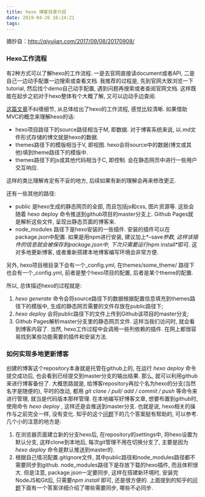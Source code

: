 ```yaml
---
title: hexo 博客目录介绍
date: 2019-04-26 16:24:21
tags:
---
```


摘抄自：http://qiyujian.com/2017/09/08/20170908/

### Hexo工作流程

有2种方式可以了解hexo的工作流程. 一是去官网直接读document或者API, 二是自己一边动手配置一边搜索或查看文档. 我推荐的过程是, 先到官网大致浏览一下tutorial, 然后找个demo自己动手配置, 遇到问题再搜索或者查阅官网文档. 这样既能在起步之初对于hexo整体有个大概了解, 又可以边动手边查阅.

[这篇文章](http://coderunthings.com/2017/08/20/howhexoworks/)不纠缠细节, 从总体给出了hexo的工作流程, 感觉比较清晰. 如果借助MVC的概念来理解hexo的话:

- hexo项目路径下的source路径相当于M, 即数据. 对于博客系统来说, 以.md文件形式存储的博文就是hexo的数据.
- themes路径下的模版相当于V, 即视图. hexo会将source中的数据(博文或其他)填到theme路径下的模版中.
- themes路径下的js或其他代码相当于C, 即控制. 会在静态网页中进行一些用户交互响应.

这样的类比理解肯定有不妥的地方, 后续如果有新的理解会再来修改更正.

还有一些其他的路径:

- public
  是hexo生成的静态网页的全部, 而且包括js和css, 图片资源等. 这些会随着 hexo deploy 命令推送到github项目的master分支上. Github Pages就是解析这些文件, 呈现出静态页面的博客来.
- node_modules
  路径下是hexo安装的一些插件. 安装的插件可以在package.json中配置. 如果是用npm进行安装, 建议加上*–save*参数, 这样该插件的信息就会被保存到package.json中, 下次只需要运行*npm install*即可. 这对多地更新博客, 或者重新搭建本地博客编写环境会非常方便.

另外, hexo项目根目录下会有一个_config.yml, 在themes/some_theme/ 路径下也会有一个_config.yml, 前者是整个hexo项目的配置, 后者是某个theme的配置.

所以, 总体描述hexo的过程就是:

1. *hexo generate* 命令会将source路径下的数据根据配置信息填充到themes路径下的模版中, 生成的静态网页需要的文件存放在public路径下;
2. *hexo deploy* 会将public路径下的文件上传到Github该项目的master分支;
3. Github Pages解析master分支里的静态网页文件.
   这样当我们访问时, 就会看到博客内容了. 当然, hexo工作过程中会调用一些列依赖的插件. 在网上都很容易找到某些功能需要的插件和安装方法.

### 如何实现多地更新博客

创建的博客这个repository本身就是托管在github上的, 在运行 *hexo deploy* 命令提交成功后, 也会看到已经提交到master分支的输出结果. 那么, 就可以利用github来进行博客备份了. 大概思路就是, 给博客repository再拉个名为hexo的分支(当然名字是随便的), 平时的改动, 都用 *git clone / pull/ add / commit / push* 等命令来进行管理, 就当是代码版本那样管理. 在本地编写好博客文章, 想要布置到github时, 使用命令 *hexo deploy* , 这样还是会推送到master分支. 也就是说, hexo相关的操作与之前完全一样, 没有变化. 知乎的这个[问题](https://www.zhihu.com/question/21193762)下的几个答案挺有帮助的, 可以参考. 几个小的注意的地方是:

1. 在浏览器页面建立新的分支hexo后, 在repository的settings中, 将hexo设置为默认分支, 这样clone到本地后, 每次git管理不用在切换分支了, 主要是因为*hexo deploy* 命令是默认推送到master的.
2. 根据自己情况配置.gitignore文件, 其中public路径和node_modules路径都不需要同步到github. node_modules路径下是存放下载的hexo插件, 而且体积很大. 但是注意, package.json一定要同步, 这样在搭建新环境时, 安装完NodeJS和Git后, 只需要*npm install* 即可, 还是很方便的. 上面提到的知乎的[问题](https://www.zhihu.com/question/21193762)下面有一个答案详细介绍了哪些需要同步, 哪些不必同步.